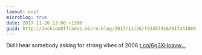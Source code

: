 ```yaml
---
layout: post
microblog: true
date: 2017-11-26 13:06 +1300
guid: http://JacksonOfTrades.micro.blog/2017/11/26/t934574167617241089.html
---
```

Did I hear somebody asking for strong vibes of 2006 [t.co/6g3XHoavw...](https://t.co/6g3XHoavwU)
